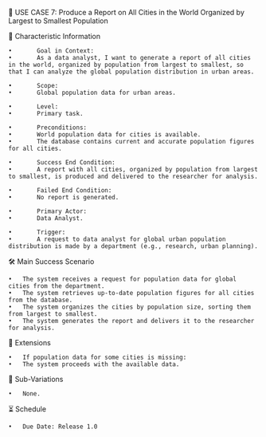🌆 USE CASE 7: Produce a Report on All Cities in the World Organized by Largest to Smallest Population

📌 Characteristic Information

	•       Goal in Context:
	•       As a data analyst, I want to generate a report of all cities in the world, organized by population from largest to smallest, so that I can analyze the global population distribution in urban areas.
	
    •       Scope:
	•       Global population data for urban areas.
	
    •       Level:
	•       Primary task.
	
    •       Preconditions:
	•       World population data for cities is available.
	•       The database contains current and accurate population figures for all cities.
	
    •       Success End Condition:
	•       A report with all cities, organized by population from largest to smallest, is produced and delivered to the researcher for analysis.
	
    •       Failed End Condition:
	•       No report is generated.
	
    •       Primary Actor:
	•       Data Analyst.
	
    •       Trigger:
	•       A request to data analyst for global urban population distribution is made by a department (e.g., research, urban planning).

🛠 Main Success Scenario

	•	The system receives a request for population data for global cities from the department.
	•	The system retrieves up-to-date population figures for all cities from the database.
	•	The system organizes the cities by population size, sorting them from largest to smallest.
	•	The system generates the report and delivers it to the researcher for analysis.

🚨 Extensions

	•	If population data for some cities is missing:
	•	The system proceeds with the available data.

🔀 Sub-Variations

	•	None.

⏳ Schedule

	•	Due Date: Release 1.0